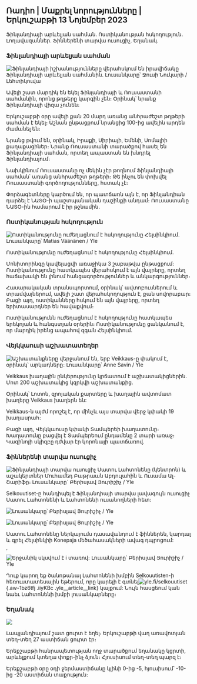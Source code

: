 ## Ռադիո \| Մաքրել նորությունները \| Երկուշաբթի 13 Նոյեմբեր 2023

Ֆինլանդիայի արևելյան սահման. Ոստիկանության հսկողություն. Լողավազաններ. Ֆիններենի տարվա ուսուցիչ. Եղանակ.

### Ֆինլանդիայի արևելյան սահման

![Ֆինլանդիայի իշխանությունները վերահսկում են իրավիճակը Ֆինլանդիայի արևելյան սահմանին. Լուսանկարը՝ Ջուսի Նուկարի / Լեհտիկուվա](https://images.cdn.yle.fi/image/upload/c_crop,h_2880,w_5120,x_0,y_171/ar_1.777777777777777,c_fill,g_501,001,00,00,00,00,00,00,00,00,0,0,1,1,1,1,1,1,9,9,9,9MBq_auto:eco/f_auto/fl_lossy/v1699859472/39-11996406551cb5a3d93a)

Ավելի շատ մարդիկ են եկել Ֆինլանդիայի և Ռուսաստանի սահմանին, որոնց թղթերը կարգին չեն։ Օրինակ՝ նրանք Ֆինլանդիայի վիզա չունեն։

Երկուշաբթի օրը ավելի քան 20 մարդ առանց անհրաժեշտ թղթերի սահման է եկել։ Աշնան ընթացքում նրանցից 100-ից ավելին արդեն ժամանել են։

Նրանց թվում են, օրինակ, Իրաքի, Սիրիայի, Եմենի, Սոմալիի քաղաքացիներ։ Նրանք Ռուսաստանի տարածքով հասել են Ֆինլանդիայի սահման, որտեղ ապաստան են խնդրել Ֆինլանդիայում։

Նախկինում Ռուսաստանը ոչ մեկին չէր թողնում Ֆինլանդիայի սահման՝ առանց անհրաժեշտ թղթերի։ Թե ինչու են փոխվել Ռուսաստանի գործողությունները, հստակ չէ։

Փորձագետները կարծում են, որ պատճառն այն է, որ Ֆինլանդիան դարձել է ՆԱՏՕ-ի պաշտպանական դաշինքի անդամ։ Ռուսաստանը ՆԱՏՕ-ին համարում է իր թշնամին.

### Ոստիկանության հսկողություն

![Ոստիկանությունը ուժեղացնում է հսկողությունը Հելսինկիում. Լուսանկարը՝ Matias Väänänen / Yle](https://images.cdn.yle.fi/image/upload/c_crop,h_2889,w_5148,x_0,y_107/ar_1.777777777777777,c_fill,g_100,g_200,c_fill,g_70,g_200,g_200q_auto:eco/f_auto/fl_lossy/v1697807957/39-11771286512a4e83c1e1)

Ոստիկանությունը ուժեղացնում է հսկողությունը Հելսինկիում.

Մոնիտորինգը կավելացվի առաջիկա 3 շաբաթվա ընթացքում: Ոստիկանությունը հատկապես վերահսկում է այն վայրերը, որտեղ հաճախակի են լինում հանցագործություններ և անկարգություններ։

Հասարակական տրանսպորտում, օրինակ՝ ավտոբուսներում և տրամվայներում, ավելի շատ վերահսկողություն է, քան սովորաբար։ Բացի այդ, ոստիկանները հսկում են այն վայրերը, որտեղ երիտասարդներ են հավաքվում։

Ոստիկանությունն ուժեղացնում է հսկողությունը հատկապես երեկոյան և հանգստյան օրերին։ Ոստիկանությունը ցանկանում է, որ մարդիկ իրենց ապահով զգան Հելսինկիում.

### Վեյկկաուսի աշխատատեղեր

![Աշխատանքները վերջանում են, երբ Veikkaus-ը փակում է, օրինակ՝ արկադները։ Լուսանկարը՝ Anne Savin / Yle](https://images.cdn.yle.fi/image/upload/c_crop,h_1928,w_3427,x_567,y_428/ar_1.7777777777777777,c_fill,g_50,h_19.q_auto:eco/f_auto/fl_lossy/v1633956464/39-86542961643200866ed)

Veikkaus խաղային ընկերությունը կրճատում է աշխատակիցներին. Մոտ 200 աշխատակից կզրկվի աշխատանքից.

Օրինակ՝ Լոտոն, զրոյական քարտերը և խաղային ավտոմատ խաղերը Veikkaus խաղերն են:

Veikkaus-ն այժմ որոշել է, որ մինչև այս տարվա վերջ կփակի 19 խաղասրահ։

Բացի այդ, Վեյկկաուսը կփակի Տամպերեի խաղատունը։ Խաղատունը բացվել է Տամպերեում ընդամենը 2 տարի առաջ։ Կազինոյի սկիզբը դժվար էր կորոնայի պատճառով.

### Ֆիններենի տարվա ուսուցիչ

![Ֆինլանդիայի տարվա ուսուցիչ Սատու Լահտոնենը (կենտրոն) և աշակերտներ Մուհամեդ Բաթրաան Աբդուլահին և Ուսամա Ալ-Շարիֆը։ Լուսանկարը` Բերիսլավ Յուրիշիչ / Yle](https://images.cdn.yle.fi/image/upload/c_crop,h_2982,w_5300,x_0,y_0/ar_1.7777777777777777,c_fill,g_50,h_10,h_10q_auto:eco/f_auto/fl_lossy/v1699438785/39-1197531654b5ee49bf1f)

Selkouutiset-ը հանդիպել է Ֆինլանդիայի տարվա լավագույն ուսուցիչ Սատու Լահտոնենի և Լահտոնենի ուսանողների հետ:

![ Լուսանկարը՝ Բերիսլավ Յուրիշիչ / Yle](https://images.cdn.yle.fi/image/upload/c_crop,h_3153,w_5603,x_0,y_0/ar_1.777777777777777,c_fill,g_501,h_1,g_50,h0/q_auto:eco/f_auto/fl_lossy/v1699438827/39-1197537654b5ee95baf1)

![ Լուսանկարը՝ Բերիսլավ Յուրիշիչ / Yle](https://images.cdn.yle.fi/image/upload/c_crop,h_3362,w_5987,x_0,y_0/ar_1.777777777777777,c_fill,g_501,h_1,g_50,h0/q_auto:eco/f_auto/fl_lossy/v1699438816/39-1197536654b5ee899b41)

Սատու Լահտոնենը ներկայումս դասավանդում է ֆիններեն, կարդալ և գրել Հելսինկիի Konepaja մեծահասակների ավագ դպրոցում:

՛![Երջանիկ սկսվում է i տառով։ Լուսանկարը՝ Բերիսլավ Յուրիշիչ / Yle](https://images.cdn.yle.fi/image/upload/c_crop,h_3362,w_5987,x_0,y_0/ar_1.7777777777777777,c_fill,g_50,h_10,h_10q_auto:eco/f_auto/fl_lossy/v1699438816/39-1197535654b5ee7e3b58)

Դուք կարող եք ծանոթանալ Լահտոնենի խմբին Selkouutisten-ի հեռուստատեսային եթերում, որը կարելի է գտնել![yle.fi/selkouutiset](https://yle.fi/selkouutiset){.aw-1bz6tfj .iiyKBc .yle__article__link} կայքում: Նույն հասցեում կան նաեւ Լահտոնենի խմբի լուսանկարները։

### Եղանակ

![](https://images.cdn.yle.fi/image/upload/c_crop,h_1080,w_1919,x_0,y_0/ar_1.777777777777777,c_fill,g_faces,h_675,w_121200df_auto/fl_lossy/v1699893163/39-119999365524f872df8f)

Լապլանդիայում շատ ցուրտ է եղել։ Երկուշաբթի վաղ առավոտյան տեղ-տեղ 27 աստիճան ցուրտ էր։

Երեքշաբթի հանրապետության ողջ տարածքում եղանակը կցրտի, արևելքում կտեղա փոքր-ինչ ձյուն։ Հյուսիսում տեղ-տեղ պարզ է։

Երեքշաբթի օրը օդի ջերմաստիճանը կլինի 0-ից -5, հյուսիսում՝ -10-ից -20 աստիճան տաքություն։